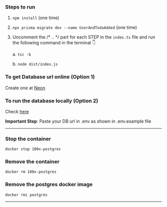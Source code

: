 ### Steps to run
1. `npm install` (one time)
2. `npx prisma migrate dev --name UserAndTodoAdded` (one time)
3. Uncomment the /* .. */ part for each STEP in the `index.ts` file and run the following command in the terminal 👇

   a. `tsc -b` 
   
   b. `node dist/index.js`


### To get Database url online (Option 1)
Create one at [Neon](https://neon.tech/)

### To run the database locally (Option 2)
Check [here](https://github.com/its-id/100x-Cohort-Programs/blob/master/Week%2010/Programs/Week%2010.1/README.md)

**Important Step**: Paste your DB url in .env as shown in .env.example file

---
### Stop the container
```
docker stop 100x-postgres
```

### Remove the container
```
docker rm 100x-postgres
```

### Remove the postgres docker image
```
docker rmi postgres
```
---



